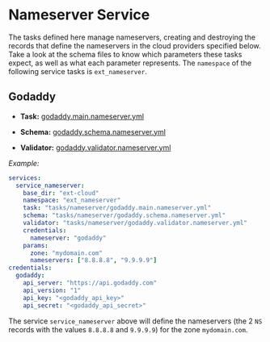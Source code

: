 # Nameserver Service

The tasks defined here manage nameservers, creating and destroying the records that define the nameservers in the cloud providers specified below. Take a look at the schema files to know which parameters these tasks expect, as well as what each parameter represents. The `namespace` of the following service tasks is `ext_nameserver`.

## Godaddy

- **Task:** [godaddy.main.nameserver.yml](godaddy/godaddy.main.nameserver.yml)

- **Schema:** [godaddy.schema.nameserver.yml](godaddy/godaddy.schema.nameserver.yml)

- **Validator:** [godaddy.validator.nameserver.yml](godaddy/godaddy.validator.nameserver.yml)

_Example:_

```yaml
services:
  service_nameserver:
    base_dir: "ext-cloud"
    namespace: "ext_nameserver"
    task: "tasks/nameserver/godaddy.main.nameserver.yml"
    schema: "tasks/nameserver/godaddy.schema.nameserver.yml"
    validator: "tasks/nameserver/godaddy.validator.nameserver.yml"
    credentials:
      nameserver: "godaddy"
    params:
      zone: "mydomain.com"
      nameservers: ["8.8.8.8", "9.9.9.9"]
credentials:
  godaddy:
    api_server: "https://api.godaddy.com"
    api_version: "1"
    api_key: "<godaddy_api_key>"
    api_secret: "<godaddy_api_secret>"
```

The service `service_nameserver` above will define the nameservers (the 2 `NS` records with the values `8.8.8.8` and `9.9.9.9`) for the zone `mydomain.com`.